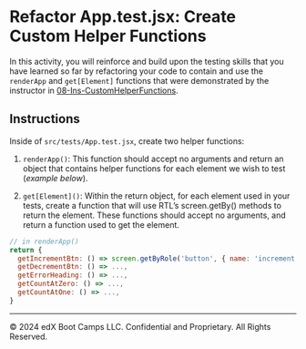 # Refactor App.test.jsx: Create Custom Helper Functions

In this activity, you will reinforce and build upon the testing skills that you have learned so far by refactoring your code to contain and use the `renderApp` and `get[Element]` functions that were demonstrated by the instructor in [08-Ins-CustomHelperFunctions](../08-Ins-CustomHelperFunctions/README.md).

## Instructions

Inside of `src/tests/App.test.jsx`, create two helper functions:

1. `renderApp()`: This function should accept no arguments and return an object that contains helper functions for each element we wish to test (_example below_).

2. `get[Element]()`: Within the return object, for each element used in your tests, create a function that will use RTL’s  screen.getBy() methods to return the element. These functions should accept no arguments, and return a function used to get the element.

  ```js
  // in renderApp()
  return {
    getIncrementBtn: () => screen.getByRole('button', { name: 'increment counter' }),
    getDecrementBtn: () => ...,
    getErrorHeading: () => ...,
    getCountAtZero: () => ...,
    getCountAtOne: () => ...,
  }
  ```

---

© 2024 edX Boot Camps LLC. Confidential and Proprietary. All Rights Reserved.

